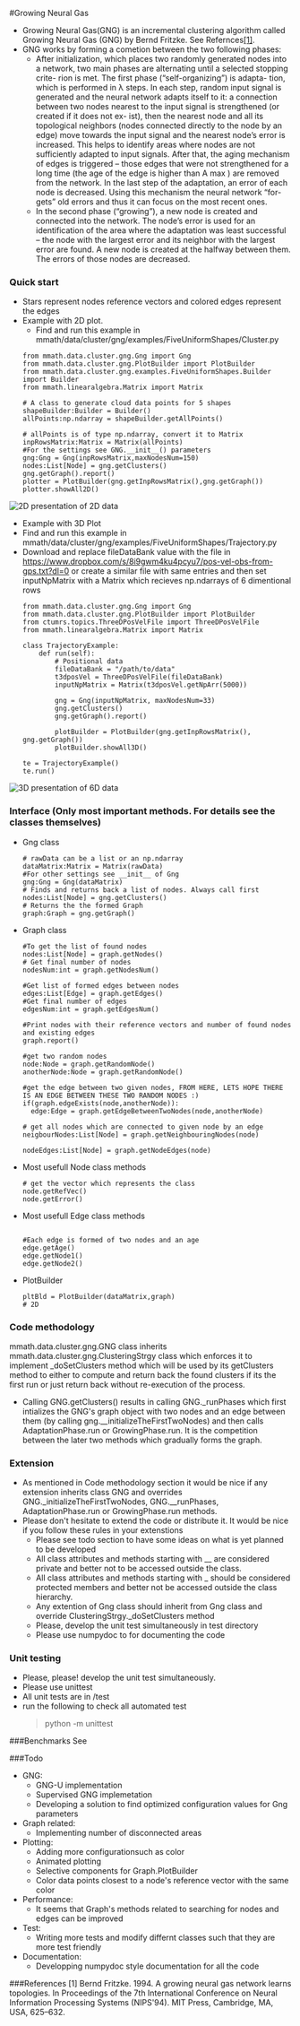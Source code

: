 #Growing Neural Gas
* Growing Neural Gas(GNG) is an incremental clustering algorithm called Growing Neural Gas (GNG) by Bernd Fritzke. See Refernces[[1]](#1).
* GNG works by forming a cometion between the two following phases:
  * After initialization, which
places two randomly generated nodes into a network, two
main phases are alternating until a selected stopping crite-
rion is met. The first phase (“self-organizing”) is adapta-
tion, which is performed in λ steps. In each step, random
input signal is generated and the neural network adapts
itself to it: a connection between two nodes nearest to the
input signal is strengthened (or created if it does not ex-
ist), then the nearest node and all its topological neighbors
(nodes connected directly to the node by an edge) move
towards the input signal and the nearest node’s error is
increased. This helps to identify areas where nodes are
not sufficiently adapted to input signals. After that, the
aging mechanism of edges is triggered – those edges that
were not strengthened for a long time (the age of the edge
is higher than A max ) are removed from the network. In
the last step of the adaptation, an error of each node is
decreased. Using this mechanism the neural network “for-
gets” old errors and thus it can focus on the most recent
ones.
  * In the second phase (“growing”), a new node is created
and connected into the network. The node’s error is used
for an identification of the area where the adaptation was
least successful – the node with the largest error and its
neighbor with the largest error are found. A new node is
created at the halfway between them. The errors of those
nodes are decreased.

### Quick start
* Stars represent nodes reference vectors and colored edges represent the edges
* Example with 2D plot.
  * Find and run this example in mmath/data/cluster/gng/examples/FiveUniformShapes/Cluster.py
  ```
  from mmath.data.cluster.gng.Gng import Gng
  from mmath.data.cluster.gng.PlotBuilder import PlotBuilder
  from mmath.data.cluster.gng.examples.FiveUniformShapes.Builder import Builder
  from mmath.linearalgebra.Matrix import Matrix
  
  # A class to generate cloud data points for 5 shapes
  shapeBuilder:Builder = Builder()
  allPoints:np.ndarray = shapeBuilder.getAllPoints()
  
  # allPoints is of type np.ndarray, convert it to Matrix
  inpRowsMatrix:Matrix = Matrix(allPoints)
  #For the settings see GNG.__init__() parameters
  gng:Gng = Gng(inpRowsMatrix,maxNodesNum=150)
  nodes:List[Node] = gng.getClusters()
  gng.getGraph().report()
  plotter = PlotBuilder(gng.getInpRowsMatrix(),gng.getGraph())
  plotter.showAll2D()
![2D presentation of 2D data](https://raw.githubusercontent.com/donkarlo/mrs-self-awareness/master/docs/assets/gng-samples/five-random-unified-shapes.png)

* Example with 3D Plot
* Find and run this example in mmath/data/cluster/gng/examples/FiveUniformShapes/Trajectory.py
* Download and replace fileDataBank value with the file in https://www.dropbox.com/s/8i9gwm4ku4pcyu7/pos-vel-obs-from-gps.txt?dl=0 or create a similar file with same entries and then set inputNpMatrix with a Matrix which recieves np.ndarrays of 6 dimentional rows  
  ```
  from mmath.data.cluster.gng.Gng import Gng
  from mmath.data.cluster.gng.PlotBuilder import PlotBuilder
  from ctumrs.topics.ThreeDPosVelFile import ThreeDPosVelFile
  from mmath.linearalgebra.Matrix import Matrix
  
  class TrajectoryExample:
      def run(self):
          # Positional data
          fileDataBank = "/path/to/data"
          t3dposVel = ThreeDPosVelFile(fileDataBank)
          inputNpMatrix = Matrix(t3dposVel.getNpArr(5000))
  
          gng = Gng(inputNpMatrix, maxNodesNum=33)
          gng.getClusters()
          gng.getGraph().report()
  
          plotBuilder = PlotBuilder(gng.getInpRowsMatrix(), gng.getGraph())
          plotBuilder.showAll3D()
  
  te = TrajectoryExample()
  te.run()
![3D presentation of 6D data](https://raw.githubusercontent.com/donkarlo/mrs-self-awareness/master/docs/assets/gng-samples/drone-two-step-5000-points-100-nodes.png)


### Interface (Only most important methods. For details see the classes themselves)

* Gng class
  ```
  # rawData can be a list or an np.ndarray
  dataMatrix:Matrix = Matrix(rawData)
  #For other settings see __init__ of Gng 
  gng:Gng = Gng(dataMatrix)
  # Finds and returns back a list of nodes. Always call first
  nodes:List[Node] = gng.getClusters()
  # Returns the the formed Graph
  graph:Graph = gng.getGraph()
  
* Graph class
  ```
  #To get the list of found nodes
  nodes:List[Node] = graph.getNodes()
  # Get final number of nodes
  nodesNum:int = graph.getNodesNum()
  
  #Get list of formed edges between nodes
  edges:List[Edge] = graph.getEdges()
  #Get final number of edges
  edgesNum:int = graph.getEdgesNum()
  
  #Print nodes with their reference vectors and number of found nodes and existing edges
  graph.report()
  
  #get two random nodes
  node:Node = graph.getRandomNode()
  anotherNode:Node = graph.getRandomNode()
  
  #get the edge between two given nodes, FROM HERE, LETS HOPE THERE IS AN EDGE BETWEEN THESE TWO RANDOM NODES :)
  if(graph.edgeExists(node,anotherNode)):
    edge:Edge = graph.getEdgeBetweenTwoNodes(node,anotherNode)
  
  # get all nodes which are connected to given node by an edge
  neigbourNodes:List[Node] = graph.getNeighbouringNodes(node)
  
  nodeEdges:List[Node] = graph.getNodeEdges(node)
  
* Most usefull Node class methods
  ```
  # get the vector which represents the class
  node.getRefVec()
  node.getError()
  
* Most usefull Edge class methods
  ```
  
  #Each edge is formed of two nodes and an age
  edge.getAge()
  edge.getNode1()
  edge.getNode2()
  
* PlotBuilder
  ```
  pltBld = PlotBuilder(dataMatrix,graph)
  # 2D

### Code methodology
mmath.data.cluster.gng.GNG class inherits mmath.data.cluster.gng.ClusteringStrgy class which enforces it to implement _doSetClusters method which will be used by its getClusters method  to either to compute and return back the found clusters if its the first run or just return back without re-execution of the process.
* Calling GNG.getClusters() results in calling GNG._runPhases which first intializes the GNG's graph object with two nodes and an edge between them (by calling gng.__initializeTheFirstTwoNodes) and then calls AdaptationPhase.run or GrowingPhase.run. It is the competition between the later two methods which gradually forms the graph.

### Extension 
* As mentioned in Code methodology section it would be nice if any extension inherits class GNG and overrides GNG._initializeTheFirstTwoNodes, GNG.__runPhases, AdaptationPhase.run or GrowingPhase.run methods.
* Please don't hesitate to extend the code or distribute it. It would be nice if you follow these rules in your extenstions 
  * Please see todo section to have some ideas on what is yet planned to be developed
  * All class attributes and methods starting with __ are considered 
  private and better not to be accessed outside the class.
  * All class attributes and methods starting with _ should be considered 
  protected members and better not be accessed outside the class hierarchy.
  * Any extention of Gng class should inherit from Gng class and override ClusteringStrgy._doSetClusters method
  * Please, develop the unit test simultaneously in test directory 
  * Please use numpydoc to for documenting the code


### Unit testing
* Please, please! develop the unit test simultaneously.
* Please use unittest
* All unit tests are in /test
* run the following to check all automated test
  > python -m unittest

###Benchmarks
See 

###Todo
* GNG:
  * GNG-U implementation
  * Supervised GNG implemetation
  * Developing a solution to find optimized configuration values for Gng parameters
* Graph related:
  * Implementing number of disconnected areas
* Plotting:
  * Adding more configurationsuch as color 
  * Animated plotting
  * Selective components for Graph.PlotBuilder
  * Color data points closest to a node's reference vector with the same color
* Performance:
  * It seems that Graph's methods related to searching for nodes and edges can be improved
* Test:
  * Writing more tests and modify differnt classes such that they are more test friendly
* Documentation: 
  * Developping numpydoc style documentation for all the code
  
###References
<a id="1">[1]</a> 
Bernd Fritzke. 1994. A growing neural gas network learns topologies. In Proceedings of the 7th International Conference on Neural Information Processing Systems (NIPS'94). MIT Press, Cambridge, MA, USA, 625–632.

